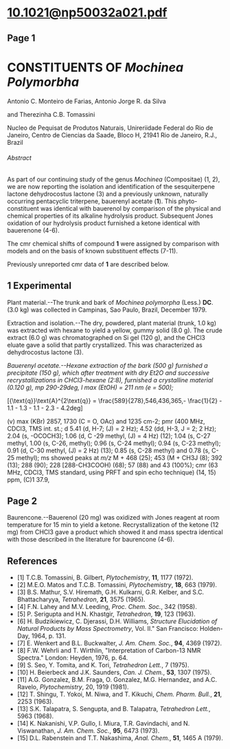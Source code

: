 # 10.1021@np50032a021.pdf

## Page 1



# CONSTITUENTS OF _Mochinea Polymorbha_

Antonio C. Monteiro de Farias, Antonio Jorge R. da Silva

and Therezinha C.B. Tomassini

Nucleo de Pequisat de Produtos Naturais, Unireriidade Federal do Rio de Janeiro, Centro de Ciencias da Saade, Bloco H, 21941 Rio de Janeiro, R.J., Brazil

###### Abstract

As part of our continuing study of the genus _Mochinea_ (Compositae) (1, 2), we are now reporting the isolation and identification of the sesquiterpene lactone dehydrocostus lactone (3) and a previously unknown, naturally occurring pentacyclic triterpene, bauerenyl acetate (**1**). This phyto-constituent was identical with bauerenol by comparison of the physical and chemical properties of its alkaline hydrolysis product. Subsequent Jones oxidation of our hydrolysis product furnished a ketone identical with bauerenone (4-6).

The cmr chemical shifts of compound **1** were assigned by comparison with models and on the basis of known substituent effects (7-11).

Previously unreported cmr data of **1** are described below.

## 1 Experimental

Plant material.--The trunk and bark of _Mochinea polymorpha_ (Less.) **DC**. (3.0 kg) was collected in Campinas, Sao Paulo, Brazil, December 1979.

Extraction and isolation.--The dry, powdered, plant material (trunk, 1.0 kg) was extracted with hexane to yield a yellow, gummy solid (8.0 g). The crude extract (6.0 g) was chromatographed on Si gel (120 g), and the CHCl3 eluate gave a solid that partly crystallized. This was characterized as dehydrocostus lactone (3).

_Bauerenyl acetate.--Hexane extraction of the bark (500 g) furnished a precipitate (150 g), which after treatment with dry Et2O and successive recrystallizations in CHCl3-hexane (2:8), furnished a crystalline material (0.120 g), mp 290-29deg, l max (EtOH) = 211 nm (e = 500);_

\[\{\text{q}\}\text{A}^{2\text{q}} = \frac{589}{278}\,546\,436\,365\,- \frac{1}{2} - 1.1 - 1.3 - 1.1 - 2.3 - 4.2deg\]

\(v\) max (KBr) 2857, 1730 (C = O, OAc) and 1235 cm-2; pmr (400 MHz, CDCl3, TMS int. st.; d 5.41 (d, H-7; \(J\) = 2 Hz); 4.52 (dd, H-3, J = 2; 2 Hz); 2.04 (s, -OCOCH3); 1.06 (d, C -29 methyl, \(J\) = 4 Hz) (12); 1.04 (s, C-27 methyl, 1.00 (s, C-26, methyl); 0.96 (s, C-24 methyl); 0.94 (s, C-23 methyl); 0.91 (d, C-30 methyl, \(J\) = 2 Hz) (13); 0.85 (s, C-28 methyl) and 0.78 (s, C-25 methyl); ms showed peaks at _m/z_ M + 468 (25); 453 (M + CH3J (8); 392 (13); 288 (90); 228 [288-CH3COOH) (68); 57 (88) and 43 (100%); cmr (63 MHz, CDCl3, TMS standard, using PRFT and spin echo technique) (14, 15) ppm, \(C\)1 37.9,

## Page 2

Baurencone.--Bauerenol (20 mg) was oxidized with Jones reagent at room temperature for 15 min to yield a ketone. Recrystallization of the ketone (12 mg) from CHCl3 gave a product which showed it and mass spectra identical with those described in the literature for baurencone (4-6).

## References

* [1] T.C.B. Tomassini, B. Gilbert, _Plytochemistry_, **11**, 1177 (1972).
* [2] M.E.O. Matos and T.C.B. Tomassini, _Plytochemistry_, **18**, 663 (1979).
* [3] B.S. Mathur, S.V. Hiremath, G.H. Kulkarni, G.R. Kelber, and S.C. Bhattacharyya, _Tetrahedron_, **21**, 3575 (1965).
* [4] F.N. Lahey and M.V. Leeding, _Proc. Chem. Soc._, 342 (1958).
* [5] P. Serigupta and H.N. Khastgir, _Tetrahedron_, **19**, 123 (1963).
* [6] H. Budzikiewicz, C. Djerassi, D.H. Williams, _Structure Elucidation of Natural Products by Mass Spectrometry_, Vol. II." San Francisco: Holden-Day, 1964, p. 131.
* [7] E. Wenkert and B.L. Buckwalter, _J. Am. Chem. Soc._, **94**, 4369 (1972).
* [8] F.W. Wehrli and T. Wirthlin, "Interpretation of Carbon-13 NMR Spectra." London: Heyden, 1976, p. 64.
* [9] S. Seo, Y. Tomita, and K. Tori, _Tetrahedron Lett._, 7 (1975).
* [10] H. Beierbeck and J.K. Saunders, _Can. J. Chem._, **53**, 1307 (1975).
* [11] A.G. Gonzalez, B.M. Fraga, O. Gonzalez, M.G. Hernandez, and A.C. Ravelo, _Plytochemistry_, 20, 1919 (1981).
* [12] T. Shingu, T. Yokoi, M. Niwa, and T. Kikuchi, _Chem. Pharm. Bull._, **21**, 2253 (1963).
* [13] S.K. Talapatra, S. Sengupta, and B. Talapatra, _Tetrahedron Lett._, 5963 (1968).
* [14] K. Nakanishi, V.P. Gullo, I. Miura, T.R. Gavindachi, and N. Viswanathan, _J. Am. Chem. Soc._, **95**, 6473 (1973).
* [15] D.L. Rabenstein and T.T. Nakashima, _Anal. Chem._, **51**, 1465 A (1979).



